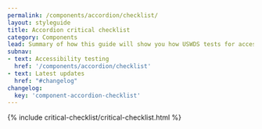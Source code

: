 ```yaml
---
permalink: /components/accordion/checklist/
layout: styleguide
title: Accordion critical checklist
category: Components
lead: Summary of how this guide will show you how USWDS tests for accessibility and how you can test your own implementation for accessibility.
subnav:
- text: Accessibility testing
  href: '/components/accordion/checklist'
- text: Latest updates
  href: "#changelog"
changelog:
  key: 'component-accordion-checklist'
---
```


{% include critical-checklist/critical-checklist.html %}
